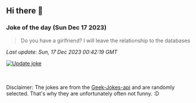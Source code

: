 ## Hi there 👋

### Joke of the day (Sun Dec 17 2023)
<!-- joke -->
>Do you have a girlfriend? I will leave the relationship to the databases
<!-- /joke -->

*Last update: Sun, 17 Dec 2023 00:42:19 GMT*

[![Update joke](https://github.com/nclskfm/nclskfm/actions/workflows/joke.yml/badge.svg)](https://github.com/nclskfm/nclskfm/actions/workflows/joke.yml)

<br><br>
Disclaimer: The jokes are from the [Geek-Jokes-api](https://github.com/sameerkumar18/geek-joke-api) and are randomly selected. That's why they are unfortunately often not funny. :D
